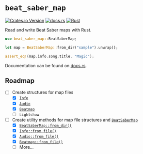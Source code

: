 # `beat_saber_map`

[![Crates.io Version](https://img.shields.io/crates/v/beat_saber_map)](https://crates.io/crates/beat_saber_map)
[![docs.rs](https://img.shields.io/docsrs/beat_saber_map)](https://docs.rs/beat_saber_map)
[![Rust](https://github.com/valentinegb/beat-saber-map-rs/actions/workflows/rust.yml/badge.svg)](https://github.com/valentinegb/beat-saber-map-rs/actions/workflows/rust.yml)

Read and write Beat Saber maps with Rust.

```rs
use beat_saber_map::BeatSaberMap;

let map = BeatSaberMap::from_dir("sample").unwrap();

assert_eq!(map.info.song.title, "Magic");
```

Documentation can be found on [docs.rs](https://docs.rs/beat_saber_map).

## Roadmap

- [ ] Create structures for map files
  - [x] [`Info`](https://docs.rs/beat_saber_map/latest/beat_saber_map/info/struct.Info.html)
  - [x] [`Audio`](https://docs.rs/beat_saber_map/latest/beat_saber_map/audio/struct.Audio.html)
  - [x] [`Beatmap`](https://docs.rs/beat_saber_map/latest/beat_saber_map/beatmap/struct.Beatmap.html)
  - [ ] `Lightshow`
- [ ] Create utility methods for map file structures and [`BeatSaberMap`](https://docs.rs/beat_saber_map/latest/beat_saber_map/struct.BeatSaberMap.html)
  - [x] [`BeatSaberMap::from_dir()`](https://docs.rs/beat_saber_map/latest/beat_saber_map/struct.BeatSaberMap.html#method.from_dir)
  - [x] [`Info::from_file()`](https://docs.rs/beat_saber_map/latest/beat_saber_map/info/struct.Info.html#method.from_file)
  - [x] [`Audio::from_file()`](https://docs.rs/beat_saber_map/latest/beat_saber_map/audio/struct.Audio.html#method.from_file)
  - [x] [`Beatmap::from_file()`](https://docs.rs/beat_saber_map/latest/beat_saber_map/beatmap/struct.Beatmap.html#method.from_file)
  - [ ] More...
